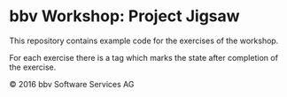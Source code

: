 # bbv Workshop: Project Jigsaw

This repository contains example code for the exercises of the workshop.

For each exercise there is a tag which marks the state after completion of the exercise.

&copy; 2016 bbv Software Services AG